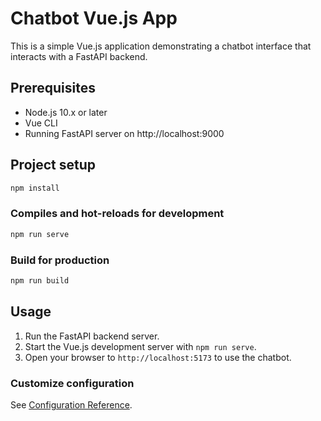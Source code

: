 # Chatbot Vue.js App

This is a simple Vue.js application demonstrating a chatbot interface that interacts with a FastAPI backend.

## Prerequisites

- Node.js 10.x or later
- Vue CLI
- Running FastAPI server on http://localhost:9000

## Project setup

```sh
npm install
```

### Compiles and hot-reloads for development

```sh
npm run serve
```

### Build for production

```sh
npm run build
```

## Usage

1. Run the FastAPI backend server.
2. Start the Vue.js development server with `npm run serve`.
3. Open your browser to `http://localhost:5173` to use the chatbot.

### Customize configuration

See [Configuration Reference](https://cli.vuejs.org/config/).
